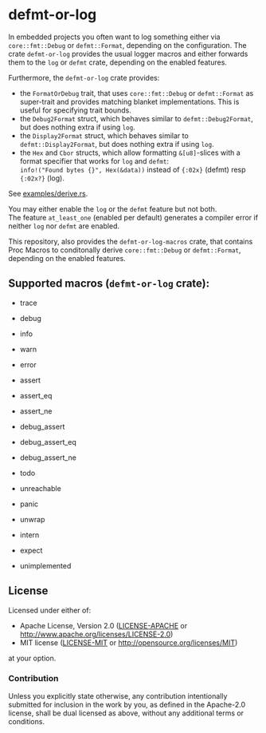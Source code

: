 # defmt-or-log

In embedded projects you often want to log something either via `core::fmt::Debug` or `defmt::Format`, depending on the configuration. The crate `defmt-or-log` provides the usual logger macros and either forwards them to the `log` or `defmt` crate, depending on the enabled features.

Furthermore, the `defmt-or-log` crate provides:
* the `FormatOrDebug` trait, that uses `core::fmt::Debug` or `defmt::Format` as super-trait and provides matching blanket implementations. This is useful for specifying trait bounds.
* the `Debug2Format` struct, which behaves similar to `defmt::Debug2Format`, but does nothing extra if using `log`.
* the `Display2Format` struct, which behaves similar to `defmt::Display2Format`, but does nothing extra if using `log`.
* the `Hex` and `Cbor` structs, which allow formatting `&[u8]`-slices with a format specifier that works for `log` and `defmt`:  
  `info!("Found bytes {}", Hex(&data))` instead of `{:02x}` (defmt) resp `{:02x?}` (log). 

See [examples/derive.rs](./examples/derive.rs).

You may either enable the `log` or the `defmt` feature but not both.  
The feature `at_least_one` (enabled per default) generates a compiler error if neither `log` nor `defmt` are enabled.   

This repository, also provides the `defmt-or-log-macros` crate, that contains Proc Macros to conditonally derive `core::fmt::Debug` or `defmt::Format`, depending on the enabled features.


## Supported macros (`defmt-or-log` crate):
* trace
* debug
* info
* warn
* error

* assert
* assert_eq
* assert_ne
* debug_assert
* debug_assert_eq
* debug_assert_ne

* todo
* unreachable
* panic
* unwrap
* intern
* expect
* unimplemented

## License

Licensed under either of:

- Apache License, Version 2.0 ([LICENSE-APACHE](../LICENSE-APACHE.txt) or http://www.apache.org/licenses/LICENSE-2.0)
- MIT license ([LICENSE-MIT](../LICENSE-MIT.txt) or http://opensource.org/licenses/MIT)

at your option.

### Contribution

Unless you explicitly state otherwise, any contribution intentionally submitted for inclusion in
the work by you, as defined in the Apache-2.0 license, shall be dual licensed as above, without
any additional terms or conditions.